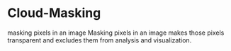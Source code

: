 # Cloud-Masking
masking pixels in an image
Masking pixels in an image makes those pixels transparent and excludes them from analysis and visualization. 
